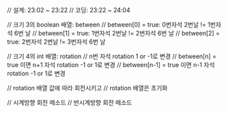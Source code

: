 // 설계: 23:02 ~ 23:22
// 코딩: 23:22 ~ 24:04

// 크기 3의 boolean 배열: between
// between[0] = true: 0번자석 2번날 != 1번자석 6번 날
// between[1] = true: 1번자석 2번날 != 2번자석 6번 날
// between[2] = true: 2번자석 2번날 != 3번자석 6번 날

// 크기 4의 int 배열: rotation
// n번 자석 rotation 1 or -1로 변경
// between[n] = true 이면 n+1 자석 rotation -1 or 1로 변경
// between[n-1] = true 이면 n-1 자석 rotation -1 or 1로 변경

// rotation 배열 값에 따라 회전시키고
// rotation 배열은 초기화

// 시계방향 회전 메소드
// 반시계방향 회전 메소드
